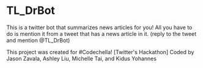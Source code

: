 # TL_DrBot
This is a twitter bot that summarizes news articles for you!
All you have to do is mention it from a tweet that has a news article in it.
(reply to the tweet and mention @TL_DrBot)

This project was created for #Codechella! [Twitter's Hackathon]
Coded by Jason Zavala, Ashley Liu, Michelle Tai, and Kidus Yohannes
